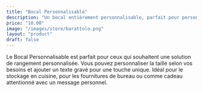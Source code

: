 ```yaml
---
title: "Bocal Personnalisable"
description: "Un bocal entièrement personnalisable, parfait pour personnaliser la taille et le texte gravé."
price: "18.00"
image: "/images/store/barattolo.png"
layout: "product"
draft: false
---
```

Le Bocal Personnalisable est parfait pour ceux qui souhaitent une solution de rangement personnalisée. Vous pouvez personnaliser la taille selon vos besoins et ajouter un texte gravé pour une touche unique. Idéal pour le stockage en cuisine, pour les fournitures de bureau ou comme cadeau attentionné avec un message personnel.
